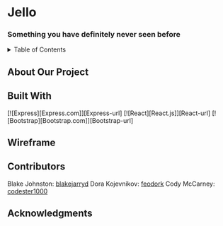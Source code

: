 # Jello
### Something you have definitely never seen before
<details>
  <summary>Table of Contents</summary>
  <ol>
    <li>
      <a href="#about-our-project">About Our Project</a>
      <ul>
        <li><a href="#built-with">Built With</a></li>
      </ul>
    </li>
    <li><a href="#wireframe">Wireframe</a></li>
    <li><a href="#contributing">Contributing</a></li>
    <li><a href="#acknowledgments">Acknowledgments</a></li>
  </ol>
</details>

## About Our Project


## Built With
[![Express][Express.com]][Express-url]
[![React][React.js]][React-url]
[![Bootstrap][Bootstrap.com]][Bootstrap-url]


## Wireframe


## Contributors
Blake Johnston: <a href="https://github.com/blakejarryd">blakejarryd</a>
Dora Kojevnikov: <a href="https://github.com/feodork">feodork</a>
Cody McCarney: <a href="https://github.com/codester1000">codester1000</a>

## Acknowledgments

